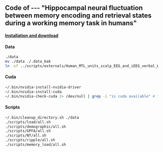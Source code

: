 ## Code of --- "Hippocampal neural fluctuation between memory encoding and retrieval states during a working memory task in humans"

#### [Installation and download](./docs/installation.md)

#### Data

``` bash
./data
mv ./data ./.data_bak
ln -sf ../scripts/externals/Human_MTL_units_scalp_EEG_and_iEEG_verbal_WM/data_nix ./data/data_nix
```

#### Cuda

``` bash
~/.bin/nvidia-install-nvidia-driver
~/.bin/nvidia-install-cuda
~/.bin/nvidia-check-cuda 2> /dev/null | grep -i "is cuda available" # True
```

#### Scripts
```bash
~/.bin/cleanup_directory.sh ./data
./scripts/load/all.sh
./scripts/demographic/all.sh
./scripts/GPFA/all.sh
./scripts/NT/all.sh
./scripts/ripple/all.sh
./scripts/memory_load/all.sh
```
